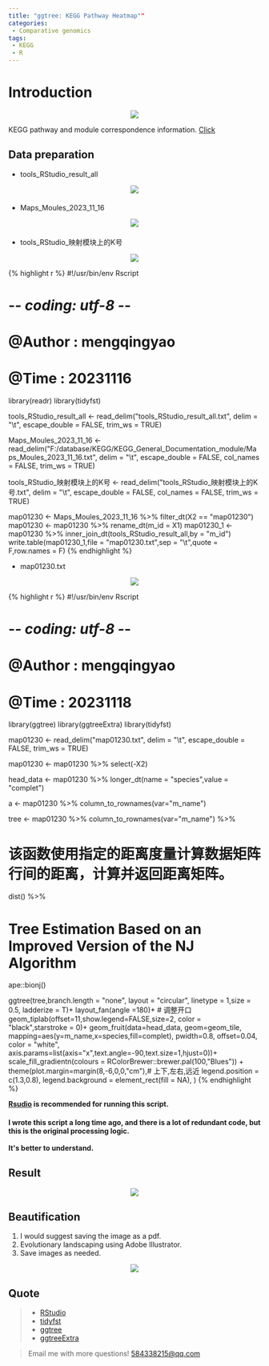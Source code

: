 ```yaml
---
title: "ggtree: KEGG Pathway Heatmap""
categories: 
 - Comparative genomics
tags: 
 - KEGG
 - R
---
```


# Introduction

<div style="text-align: center;">
  <img src="https://mengqy2022.github.io/assets/images/2024-10-28-tree-heatmap-1.png"/>
</div>

KEGG pathway and module correspondence information. [Click][click-1]

## Data preparation

- tools_RStudio_result_all
<div style="text-align: center; margin-bottom: 20px;">
  <img src="https://mengqy2022.github.io/assets/images/2024-10-28-barplot-2.png"/>
</div>

- Maps_Moules_2023_11_16
<div style="text-align: center; margin-bottom: 20px;">
  <img src="https://mengqy2022.github.io/assets/images/2024-10-28-tree-heatmap-2.png"/>
</div>

- tools_RStudio_映射模块上的K号
<div style="text-align: center;">
  <img src="https://mengqy2022.github.io/assets/images/2024-10-28-tree-heatmap-3.png"/>
</div>

{% highlight r %}
#!/usr/bin/env Rscript
# -*- coding: utf-8 -*-
# @Author    : mengqingyao
# @Time      : 20231116

library(readr)
library(tidyfst)

tools_RStudio_result_all <- read_delim("tools_RStudio_result_all.txt", 
                                       delim = "\t", escape_double = FALSE, 
                                       trim_ws = TRUE)

Maps_Moules_2023_11_16 <- read_delim("F:/database/KEGG/KEGG_General_Documentation_module/Maps_Moules_2023_11_16.txt", 
                                     delim = "\t", escape_double = FALSE, 
                                     col_names = FALSE, trim_ws = TRUE)

tools_RStudio_映射模块上的K号 <- read_delim("tools_RStudio_映射模块上的K号.txt", 
                                     delim = "\t", escape_double = FALSE, 
                                     col_names = FALSE, trim_ws = TRUE)


map01230 <- Maps_Moules_2023_11_16 %>% filter_dt(X2 == "map01230")
map01230 <- map01230 %>% rename_dt(m_id = X1)
map01230_1 <- map01230 %>% inner_join_dt(tools_RStudio_result_all,by = "m_id")
write.table(map01230_1,file = "map01230.txt",sep = "\t",quote = F,row.names = F)
{% endhighlight %}

- map01230.txt
<div style="text-align: center;">
  <img src="https://mengqy2022.github.io/assets/images/2024-10-28-tree-heatmap-4.png"/>
</div>

{% highlight r %}
#!/usr/bin/env Rscript
# -*- coding: utf-8 -*-
# @Author    : mengqingyao
# @Time      : 20231118

library(ggtree)
library(ggtreeExtra)
library(tidyfst)

map01230 <- read_delim("map01230.txt", delim = "\t", 
                       escape_double = FALSE, trim_ws = TRUE)

map01230 <- map01230 %>% select(-X2)

head_data <- map01230 %>% longer_dt(name = "species",value = "complet")

a <- map01230 %>% column_to_rownames(var="m_name")

tree <- map01230 %>% column_to_rownames(var="m_name") %>%
  #  该函数使用指定的距离度量计算数据矩阵行间的距离，计算并返回距离矩阵。
  dist() %>% 
  #  Tree Estimation Based on an Improved Version of the NJ Algorithm
  ape::bionj()

ggtree(tree,branch.length = "none", layout = "circular",
       linetype = 1,size = 0.5, ladderize = T)+
  layout_fan(angle =180)+ # 调整开口
  geom_tiplab(offset=11,show.legend=FALSE,size=2,
              color = "black",starstroke = 0)+
  geom_fruit(data=head_data,
                       geom=geom_tile,
                       mapping=aes(y=m_name,x=species,fill=complet),
                       pwidth=0.8,
                       offset=0.04,
                       color = "white",
                       axis.params=list(axis="x",text.angle=-90,text.size=1,hjust=0))+
  scale_fill_gradientn(colours = RColorBrewer::brewer.pal(100,"Blues")) +
  theme(plot.margin=margin(8,-6,0,0,"cm"),# 上下,左右,远近
        legend.position = c(1.3,0.8),
        legend.background = element_rect(fill = NA), 
        )
{% endhighlight %}

**[Rsudio][rstudio-doc] is recommended for running this script.**

<div class="notice">
  <h4>I wrote this script a long time ago, and there is a lot of redundant code, but this is the original processing logic.<br><br>It's better to understand.</h4>
</div>

## Result

<div style="text-align: center;">
  <img src="https://mengqy2022.github.io/assets/images/2024-10-28-tree-heatmap-5.png"/>
</div>

## Beautification

1. I would suggest saving the image as a pdf.
2. Evolutionary landscaping using Adobe Illustrator.
3. Save images as needed.

<div style="text-align: center;">
  <img src="https://mengqy2022.github.io/assets/images/2024-10-28-tree-heatmap-6.png"/>
</div>

## Quote 

> - [RStudio][rstudio-doc]
> - [tidyfst][tidyfst-doc]
> - [ggtree][ggtree-doc]
> - [ggtreeExtra][ggtreeExtra-doc]

> Email me with more questions!
> 584338215@qq.com

[click-1]: https://rest.kegg.jp/link/module%20/pathway
[rstudio-doc]: https://posit.co/
[tidyfst-doc]: https://hope-data-science.github.io/tidyfst/
[ggtree-doc]: https://guangchuangyu.github.io/software/ggtree/
[ggtreeExtra-doc]: https://bioconductor.org/packages/devel/bioc/vignettes/ggtreeExtra/inst/doc/ggtreeExtra.html

<script src="https://giscus.app/client.js"
        data-repo="mengqy2022/mengqy2022.github.io"
        data-repo-id="R_kgDONFQ-nw"
        data-category="Announcements"
        data-category-id="DIC_kwDONFQ-n84CjtiY"
        data-mapping="pathname"
        data-strict="0"
        data-reactions-enabled="1"
        data-emit-metadata="0"
        data-input-position="bottom"
        data-theme="dark_high_contrast"
        data-lang="zh-CN"
        crossorigin="anonymous"
        async>
</script>